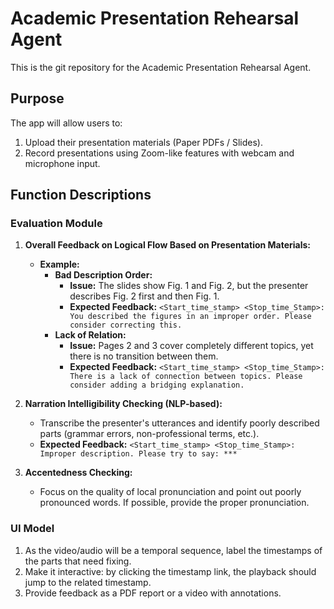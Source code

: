 # Academic Presentation Rehearsal Agent
This is the git repository for the Academic Presentation Rehearsal Agent.

## Purpose 

The app will allow users to:
1. Upload their presentation materials (Paper PDFs / Slides).
2. Record presentations using Zoom-like features with webcam and microphone input.

## Function Descriptions
### Evaluation Module
1. **Overall Feedback on Logical Flow Based on Presentation Materials:**
   - **Example:**
     - **Bad Description Order:**
       - **Issue:** The slides show Fig. 1 and Fig. 2, but the presenter describes Fig. 2 first and then Fig. 1.
       - **Expected Feedback:** `<Start_time_stamp> <Stop_time_Stamp>: You described the figures in an improper order. Please consider correcting this.`
     - **Lack of Relation:**
       - **Issue:** Pages 2 and 3 cover completely different topics, yet there is no transition between them.
       - **Expected Feedback:** `<Start_time_stamp> <Stop_time_Stamp>: There is a lack of connection between topics. Please consider adding a bridging explanation.`

2. **Narration Intelligibility Checking (NLP-based):**
   - Transcribe the presenter's utterances and identify poorly described parts (grammar errors, non-professional terms, etc.).
   - **Expected Feedback:** `<Start_time_stamp> <Stop_time_Stamp>: Improper description. Please try to say: ***`

3. **Accentedness Checking:**
   - Focus on the quality of local pronunciation and point out poorly pronounced words. If possible, provide the proper pronunciation.

### UI Model
1. As the video/audio will be a temporal sequence, label the timestamps of the parts that need fixing.
2. Make it interactive: by clicking the timestamp link, the playback should jump to the related timestamp.
3. Provide feedback as a PDF report or a video with annotations.
